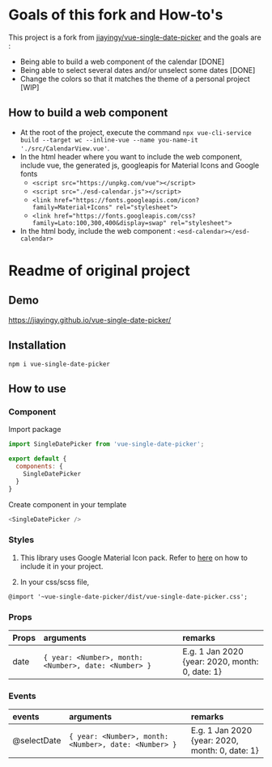 # Goals of this fork and How-to's

This project is a fork from [jiayingy/vue-single-date-picker](https://github.com/jiayingy/vue-single-date-picker) and the goals are :  

* Being able to build a web component of the calendar  [DONE]  
* Being able to select several dates and/or unselect some dates [DONE]    
* Change the colors so that it matches the theme of a personal project  [WIP]  

## How to build a web component  

* At the root of the project, execute the command `npx vue-cli-service build --target wc --inline-vue --name you-name-it './src/CalendarView.vue'`.  
* In the html header where you want to include the web component, include vue, the generated js, googleapis for Material Icons and Google fonts  
  * `<script src="https://unpkg.com/vue"></script>`
  * `<script src="./esd-calendar.js"></script>`
  * `<link href="https://fonts.googleapis.com/icon?family=Material+Icons" rel="stylesheet">`  
  * `<link href="https://fonts.googleapis.com/css?family=Lato:100,300,400&display=swap" rel="stylesheet">`  
* In the html body, include the web component : `<esd-calendar></esd-calendar>`  

# Readme of original project  
## Demo
https://jiayingy.github.io/vue-single-date-picker/

## Installation
```
npm i vue-single-date-picker
```

## How to use

### Component

Import package
```javascript
import SingleDatePicker from 'vue-single-date-picker';

export default {
  components: {
    SingleDatePicker
  }
}
```

Create component in your template
```javascript
<SingleDatePicker />
```

### Styles
1. This library uses Google Material Icon pack. Refer to [here](https://google.github.io/material-design-icons/) on how to include it in your project.

2. In your css/scss file,
```
@import '~vue-single-date-picker/dist/vue-single-date-picker.css';
```
### Props 
|Props|arguments|remarks|
|:--|:--|:--|
|date|```{ year: <Number>, month: <Number>, date: <Number> }```|E.g. 1 Jan 2020 <br> {year: 2020, month: 0, date: 1}| 

### Events 
|events|arguments|remarks|
|:--|:--|:--|
|@selectDate|```{ year: <Number>, month: <Number>, date: <Number> }```|E.g. 1 Jan 2020 <br> {year: 2020, month: 0, date: 1}| 
